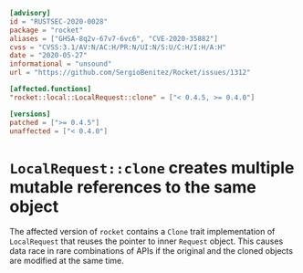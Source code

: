 ```toml
[advisory]
id = "RUSTSEC-2020-0028"
package = "rocket"
aliases = ["GHSA-8q2v-67v7-6vc6", "CVE-2020-35882"]
cvss = "CVSS:3.1/AV:N/AC:H/PR:N/UI:N/S:U/C:H/I:H/A:H"
date = "2020-05-27"
informational = "unsound"
url = "https://github.com/SergioBenitez/Rocket/issues/1312"

[affected.functions]
"rocket::local::LocalRequest::clone" = ["< 0.4.5, >= 0.4.0"]

[versions]
patched = [">= 0.4.5"]
unaffected = ["< 0.4.0"]
```

# `LocalRequest::clone` creates multiple mutable references to the same object

The affected version of `rocket` contains a `Clone` trait implementation of
`LocalRequest` that reuses the pointer to inner `Request` object.
This causes data race in rare combinations of APIs if the original and the
cloned objects are modified at the same time.
